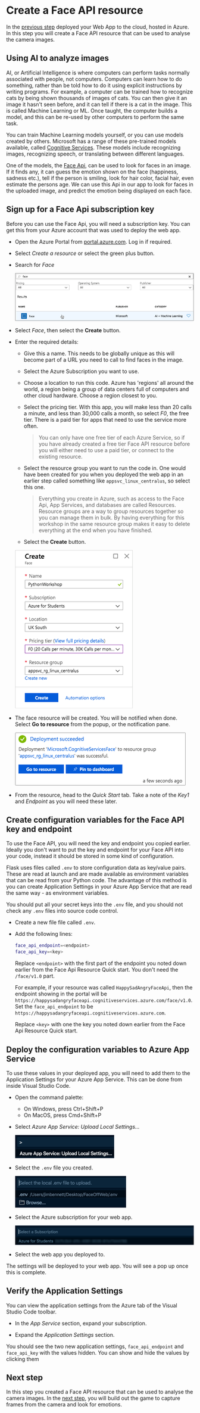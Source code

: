 # Create a Face API resource

In the [previous step](./DeployTheWebAppToTheCloud.md) deployed your Web App to the cloud, hosted in Azure. In this step you will create a Face API resource that can be used to analyse the camera images.

## Using AI to analyze images

AI, or Artificial Intelligence is where computers can perform tasks normally associated with people, not computers. Computers can learn how to do something, rather than be told how to do it using explicit instructions by writing programs. For example, a computer can be trained how to recognize cats by being shown thousands of images of cats. You can then give it an image it hasn't seen before, and it can tell if there is a cat in the image. This is called Machine Learning or ML. Once taught, the computer builds a model, and this can be re-used by other computers to perform the same task.

You can train Machine Learning models yourself, or you can use models created by others. Microsoft has a range of these pre-trained models available, called [Cognitive Services](https://azure.microsoft.com/services/cognitive-services/?WT.mc_id=happysadangry-github-jabenn). These models include recognizing images, recognizing speech, or translating between different languages.

One of the models, the [Face Api](https://azure.microsoft.com/services/cognitive-services/face/?WT.mc_id=happysadangry-github-jabenn), can be used to look for faces in an image. If it finds any, it can guess the emotion shown on the face (happiness, sadness etc.), tell if the person is smiling, look for hair color, facial hair, even estimate the persons age. We can use this Api in our app to look for faces in the uploaded image, and predict the emotion being displayed on each face.

## Sign up for a Face Api subscription key

Before you can use the Face Api, you will need a subscription key. You can get this from your Azure account that was used to deploy the web app.

* Open the Azure Portal from [portal.azure.com](https://portal.azure.com/?WT.mc_id=happysadangry-github-jabenn). Log in if required.

* Select *Create a resource* or select the green plus button.

* Search for *Face*
  
  ![Searching for Face in the Azure Portal](../images/SelectFaceInAzure.png)

* Select *Face*, then select the **Create** button.

* Enter the required details:
  * Give this a name. This needs to be globally unique as this will become part of a URL you need to call to find faces in the image.

  * Select the Azure Subscription you want to use.

  * Choose a location to run this code. Azure has 'regions' all around the world, a region being a group of data centers full of computers and other cloud hardware. Choose a region closest to you.

  * Select the pricing tier. With this app, you will make less than 20 calls a minute, and less than 30,000 calls a month, so select *F0*, the free tier. There is a paid tier for apps that need to use the service more often.

    > You can only have one free tier of each Azure Service, so if you have already created a free tier Face API resource before you will either need to use a paid tier, or connect to the existing resource.

  * Select the resource group you want to run the code in. One would have been created for you when you deployed the web app in an earlier step called something like `appsvc_linux_centralus`, so select this one.

    > Everything you create in Azure, such as access to the Face Api, App Services, and databases are called Resources. Resource groups are a way to group resources together so you can manage them in bulk. By having everything for this workshop in the same resource group makes it easy to delete everything at the end when you have finished.

  * Select the **Create** button.

  ![The create face blade in Azure](../images/CreateFaceAzure.png)

* The face resource will be created. You will be notified when done. Select **Go to resource** from the popup, or the notification pane.
  
  ![The notification showing the face resource created](../images/FaceCreated.png)

* From the resource, head to the *Quick Start* tab. Take a note of the *Key1* and *Endpoint* as you will need these later.

## Create configuration variables for the Face API key and endpoint

To use the Face API, you will need the key and endpoint you copied earlier. Ideally you don't want to put the key and endpoint for your Face API into your code, instead it should be stored in some kind of configuration.

Flask uses files called `.env` to store configuration data as key/value pairs. These are read at launch and are made available as environment variables that can be read from your Python code. The advantage of this method is you can create Application Settings in your Azure App Service that are read the same way - as environment variables.

You should put all your secret keys into the `.env` file, and you should not check any `.env` files into source code control.

* Create a new file file called `.env`.

* Add the following lines:

  ```sh
  face_api_endpoint=<endpoint>
  face_api_key=<key>
  ```

  Replace `<endpoint>` with the first part of the endpoint you noted down earlier from the Face Api Resource Quick start. You don't need the `/face/v1.0` part.

  For example, if your resource was called `HappySadAngryFaceApi`, then the endpoint showing in the portal will be `https://happysadangryfaceapi.cognitiveservices.azure.com/face/v1.0`. Set the `face_api_endpoint` to be `https://happysadangryfaceapi.cognitiveservices.azure.com`.

  Replace `<key>` with one the key you noted down earlier from the Face Api Resource Quick start.

## Deploy the configuration variables to Azure App Service

To use these values in your deployed app, you will need to add them to the Application Settings for your Azure App Service. This can be done from inside Visual Studio Code.

* Open the command palette:
  * On Windows, press Ctrl+Shift+P
  * On MacOS, press Cmd+Shift+P

* Select *Azure App Service: Upload Local Settings...*

  ![The command palette showing the Azure App Service: Upload Local Settings option](../images/UploadLocalSettings.png)

* Select the `.env` file you created.

  ![Selecting the local env file](../images/SelectEnvFile.png)

* Select the Azure subscription for your web app.
  
  ![The command palette showing the select subscription option](../images/SelectDeploySubscription.png)

* Select the web app you deployed to.

The settings will be deployed to your web app. You will see a pop up once this is complete.

## Verify the Application Settings

You can view the application settings from the Azure tab of the Visual Studio Code toolbar.

* In the *App Service* section, expand your subscription.

* Expand the *Application Settings* section.

You should see the two new application settings, `face_api_endpoint` and `face_api_key` with the values hidden. You can show and hide the values by clicking them

## Next step

In this step you created a Face API resource that can be used to analyse the camera images. In the [next step](./CheckTheEmotion.md), you will build out the game to capture frames from the camera and look for emotions.
